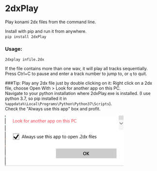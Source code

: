 # 2dxPlay
Play konami 2dx files from the command line.


Install with pip and run it from anywhere.  
`pip install 2dxPlay`

### Usage:
```
2dxplay infile.2dx
```
If the file contains more than one wav, it will play all tracks sequentially.  
Press Ctrl+C to pause and enter a track number to jump to, or `q` to quit.  

###Tip: Play any 2dx file just by double clicking on it:
Right click on a 2dx file, choose Open With > Look for another app on this PC.  
Navigate to your python installation where 2dxPlay.exe is installed. (I use python 3.7, so pip 
installed it in `%appdata%\Local\Programs\Python\Python37\Scripts`).  
Check the "Always use this app" box and profit.  

![img.png](img.png)